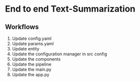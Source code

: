 # End to end Text-Summarization

## Workflows

1.  Update config.yaml
2.  Update params.yaml
3.  Update entity
4.  Update the configuration manager in src config
5.  Update the components
6.  Update the pipeline
7.  Update the main.py
8.  Update the app.py

